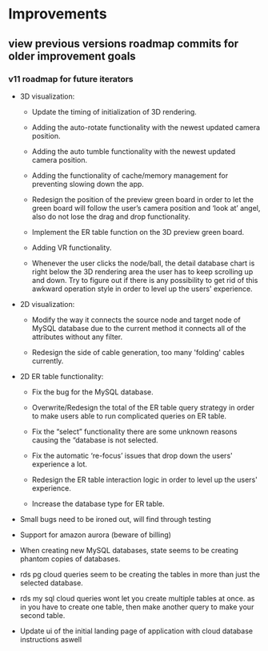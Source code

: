 # Improvements

## view previous versions roadmap commits for older improvement goals

### v11 roadmap for future iterators


- 3D visualization: 

    - Update the timing of initialization of 3D rendering.

    - Adding the auto-rotate functionality with the newest updated camera position.

    - Adding the auto tumble functionality with the newest updated camera position.

    - Adding the functionality of cache/memory management for preventing slowing down the app.

    - Redesign the position of the preview green board in order to let the green board will follow the user’s camera position and ‘look at’ angel, also do not lose the drag and drop functionality.

    - Implement the ER table function on the 3D preview green board.

    - Adding VR functionality.

    - Whenever the user clicks the node/ball, the detail database chart is right below the 3D rendering area the user has to keep scrolling up and down. Try to figure out if there is any possibility to get rid of this awkward operation style in order to level up the users' experience.

- 2D visualization: 

    - Modify the way it connects the source node and target node of MySQL database due to the current method it connects all of the attributes without any filter.

    - Redesign the side of cable generation, too many 'folding' cables currently.

- 2D ER table functionality:

    - Fix the bug for the MySQL database.

    - Overwrite/Redesign the total of the ER table query strategy in order to make users able to run complicated queries on ER table.

    - Fix the “select” functionality there are some unknown reasons causing the “database is not selected.

    - Fix the automatic ‘re-focus’ issues that drop down the users' experience a lot.

    - Redesign the ER table interaction logic in order to level up the users' experience.

    - Increase the database type for ER table.

- Small bugs need to be ironed out, will find through testing

- Support for amazon aurora (beware of billing)

- When creating new MySQL databases, state seems to be creating phantom copies of databases.

- rds pg cloud queries seem to be creating the tables in more than just the selected database.

- rds my sql cloud queries wont let you create multiple tables at once. as in you have to create one table, then make another query to make your second table.

- Update ui of the initial landing page of application with cloud database instructions aswell